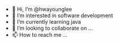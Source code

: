 - 👋 Hi, I’m @hwayounglee
- 👀 I’m interested in software development
- 🌱 I’m currently learning java
- 💞️ I’m looking to collaborate on ...
- 📫 How to reach me ...

<!---
hwayoung22/hwayoung22 is a ✨ special ✨ repository because its `README.md` (this file) appears on your GitHub profile.
You can click the Preview link to take a look at your changes.
--->
